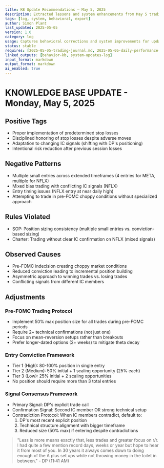```yaml
---
title: KB Update Recommendations – May 5, 2025  
description: Extracted lessons and system enhancements from May 5 trading performance  
tags: [log, system, behavioral, export]  
author: Simon Plant  
last_updated: 2025-05-05  
version: 1.0  
category: log  
usage: Captures behavioral corrections and system improvements for updating core KB  
status: stable  
requires: [2025-05-05-trading-journal.md, 2025-05-05-daily-performance-debrief.md]  
linked_outputs: [behavior-kb, system-updates-log]  
input_format: markdown  
output_format: markdown  
ai_enabled: true  
---
```


# KNOWLEDGE BASE UPDATE - Monday, May 5, 2025

## Positive Tags
- Proper implementation of predetermined stop losses
- Disciplined honoring of stop losses despite adverse moves
- Adaptation to changing IC signals (shifting with DP's positioning)
- Intentional risk reduction after previous session losses

## Negative Patterns
- Multiple small entries across extended timeframes (4 entries for META, multiple for NFLX)
- Mixed bias trading with conflicting IC signals (NFLX)
- Entry timing issues (NFLX entry at near daily high)
- Attempting to trade in pre-FOMC choppy conditions without specialized approach

## Rules Violated
- SOP: Position sizing consistency (multiple small entries vs. conviction-based sizing)
- Charter: Trading without clear IC confirmation on NFLX (mixed signals)

## Observed Causes
- Pre-FOMC indecision creating choppy market conditions
- Reduced conviction leading to incremental position building
- Asymmetric approach to winning trades vs. losing trades
- Conflicting signals from different IC members

## Adjustments

### Pre-FOMC Trading Protocol
- Implement 50% max position size for all trades during pre-FOMC periods
- Require 2+ technical confirmations (not just one)
- Focus on mean-reversion setups rather than breakouts
- Prefer longer-dated options (2+ weeks) to mitigate theta decay

### Entry Conviction Framework
- Tier 1 (High): 80-100% position in single entry
- Tier 2 (Medium): 50% initial + 1 scaling opportunity (25% each)
- Tier 3 (Low): 25% initial + 2 scaling opportunities
- No position should require more than 3 total entries

### Signal Consensus Framework
- Primary Signal: DP's explicit trade call
- Confirmation Signal: Second IC member OR strong technical setup
- Contradiction Protocol: When IC members contradict, default to:
  1. DP's most recent explicit position
  2. Technical structure alignment with bigger timeframe
  3. Reduced size (50% max) if entering despite contradictions

> "Less is more means exactly that, less trades and greater focus on r/r. I had quite a few mention record days, weeks or year but hope to hear it from most of you. In 30 years it always comes down to doing enough of the A plus set ups while not throwing money in the toilet in between." - DP (11:41 AM)